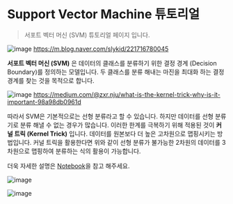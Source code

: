 # Support Vector Machine 튜토리얼

> 서포트 벡터 머신 (SVM) 튜토리얼 페이지 입니다. 



![image](https://user-images.githubusercontent.com/35906602/199677064-9756f628-0d99-464b-b070-70aab8d47484.png)
https://m.blog.naver.com/slykid/221716780045

**서포트 벡터 머신 (SVM)** 은 데이터의 클래스를 분류하기 위한 결정 경계 (Decision Boundary)를 정의하는 모델입니다. 두 클래스를 분류 해내는 마진을 최대화 하는 결정 경계를 찾는 것을 목적으로 합니다.

![image](https://user-images.githubusercontent.com/35906602/199677557-3de1ad61-8885-4f04-b3ff-548957493a3b.png)
https://medium.com/@zxr.nju/what-is-the-kernel-trick-why-is-it-important-98a98db0961d

따라서 SVM은 기본적으로는 선형 분류라고 할 수 있습니다. 하지만 데이터를 선형 분류기로 분류 해낼 수 없는 경우가 많습니다. 이러한 한계를 극복하기 위해 적용된 것이 **커널 트릭 (Kernel Trick)** 입니다. 데이터를 원본보다 더 높은 고차원으로 맵핑시키는 방법입니다. 커널 트릭을 활용한다면 위와 같이 선형 분류가 불가능한 2차원의 데이터를 3차원으로 맵핑하여 분류하는 식의 활용이 가능합니다.

더욱 자세한 설명은 [Notebook](https://github.com/yunkio/SVM_tutorial/blob/main/Tutorial.ipynb)을 참고 해주세요.

![image](https://user-images.githubusercontent.com/35906602/199675574-a71deb42-b68b-4d38-a973-11e2e81c8e88.png)

![image](https://user-images.githubusercontent.com/35906602/199676223-6cd04c5f-e058-4d98-beb6-3bd3202a19a4.png)
